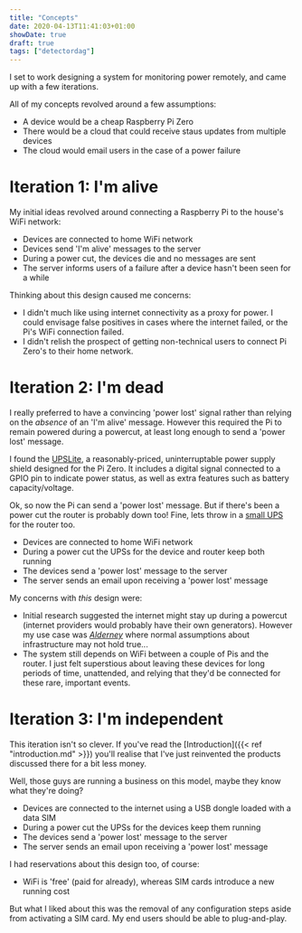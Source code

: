 ```yaml
---
title: "Concepts"
date: 2020-04-13T11:41:03+01:00
showDate: true
draft: true
tags: ["detectordag"]
---
```


I set to work designing a system for monitoring power remotely, and came up with a few iterations.

All of my concepts revolved around a few assumptions:

- A device would be a cheap Raspberry Pi Zero
- There would be a cloud that could receive staus updates from multiple devices
- The cloud would email users in the case of a power failure

# Iteration 1: I'm alive

My initial ideas revolved around connecting a Raspberry Pi to the house's WiFi network:

- Devices are connected to home WiFi network
- Devices send 'I'm alive' messages to the server
- During a power cut, the devices die and no messages are sent
- The server informs users of a failure after a device hasn't been seen for a while

Thinking about this design caused me concerns:

- I didn't much like using internet connectivity as a proxy for power.
I could envisage false positives in cases where the internet failed, or the Pi's WiFi connection failed.
- I didn't relish the prospect of getting non-technical users to connect Pi Zero's to their home network.

# Iteration 2: I'm dead

I really preferred to have a convincing 'power lost' signal rather than relying on the _absence_ of an 'I'm alive' message.
However this required the Pi to remain powered during a powercut, at least long enough to send a 'power lost' message.

I found the [UPSLite](https://www.aliexpress.com/item/32954180664.html),
a reasonably-priced, uninterruptable power supply shield designed for the Pi Zero.
It includes a digital signal connected to a GPIO pin to indicate power status, as well as extra features such as battery capacity/voltage.

Ok, so now the Pi can send a 'power lost' message. But if there's been a power cut the router is probably down too!
Fine, lets throw in a [small UPS](https://www.amazon.co.uk/gp/product/B075QZQSS1) for the router too.

- Devices are connected to home WiFi network
- During a power cut the UPSs for the device and router keep both running
- The devices send a 'power lost' message to the server
- The server sends an email upon receiving a 'power lost' message

My concerns with _this_ design were:

- Initial research suggested the internet might stay up during a powercut
(internet providers would probably have their own generators).
However my use case was [_Alderney_](https://en.wikipedia.org/wiki/Alderney)
where normal assumptions about infrastructure may not hold true...
- The system still depends on WiFi between a couple of Pis and the router.
I just felt superstious about leaving these devices for long periods of time, unattended,
and relying that they'd be connected for these rare, important events.

# Iteration 3: I'm independent

This iteration isn't so clever. If you've read the [Introduction]({{< ref "introduction.md" >}})
you'll realise that I've just reinvented the products discussed there for a bit less money.

Well, those guys are running a business on this model, maybe they know what they're doing?

- Devices are connected to the internet using a USB dongle loaded with a data SIM
- During a power cut the UPSs for the devices keep them running
- The devices send a 'power lost' message to the server
- The server sends an email upon receiving a 'power lost' message

I had reservations about this design too, of course:

- WiFi is 'free' (paid for already), whereas SIM cards introduce a new running cost

But what I liked about this was the removal of any configuration steps aside from activating a SIM card.
My end users should be able to plug-and-play.
